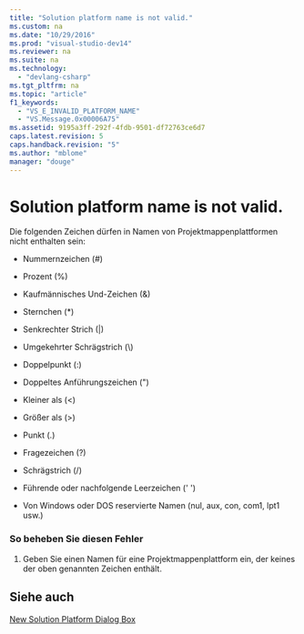 ```yaml
---
title: "Solution platform name is not valid."
ms.custom: na
ms.date: "10/29/2016"
ms.prod: "visual-studio-dev14"
ms.reviewer: na
ms.suite: na
ms.technology: 
  - "devlang-csharp"
ms.tgt_pltfrm: na
ms.topic: "article"
f1_keywords: 
  - "VS_E_INVALID_PLATFORM_NAME"
  - "VS.Message.0x00006A75"
ms.assetid: 9195a3ff-292f-4fdb-9501-df72763ce6d7
caps.latest.revision: 5
caps.handback.revision: "5"
ms.author: "mblome"
manager: "douge"
---
```

# Solution platform name is not valid.
Die folgenden Zeichen dürfen in Namen von Projektmappenplattformen nicht enthalten sein:  
  
-   Nummernzeichen \(\#\)  
  
-   Prozent \(%\)  
  
-   Kaufmännisches Und\-Zeichen \(&\)  
  
-   Sternchen \(\*\)  
  
-   Senkrechter Strich \(&#124;\)  
  
-   Umgekehrter Schrägstrich \(\\\)  
  
-   Doppelpunkt \(:\)  
  
-   Doppeltes Anführungszeichen \("\)  
  
-   Kleiner als \(\<\)  
  
-   Größer als \(\>\)  
  
-   Punkt \(.\)  
  
-   Fragezeichen \(?\)  
  
-   Schrägstrich \(\/\)  
  
-   Führende oder nachfolgende Leerzeichen \(' '\)  
  
-   Von Windows oder DOS reservierte Namen  \(nul, aux, con, com1, lpt1 usw.\)  
  
### So beheben Sie diesen Fehler  
  
1.  Geben Sie einen Namen für eine Projektmappenplattform ein, der keines der oben genannten Zeichen enthält.  
  
## Siehe auch  
 [New Solution Platform Dialog Box](assetId:///d424f02c-29f0-41bb-9338-d705d09fc6e2)